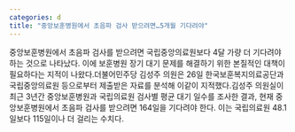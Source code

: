 ```yaml
---
categories: d
title: "중앙보훈병원에서 초음파 검사 받으려면…5개월 기다려야"
---
```

중앙보훈병원에서 초음파 검사를 받으려면 국립중앙의료원보다 4달 가량 더 기다려야 하는 것으로 나타났다. 이에 보훈병원 장기 대기 문제를 해결하기 위한 본질적인 대책이 필요하다는 지적이 나왔다.더불어민주당 김성주 의원은 26일 한국보훈복지의료공단과 국립중앙의료원 등으로부터 제출받은 자료를 분석해 이같이 지적했다.김성주 의원실이 최근 3년간 중앙보훈병원과 국립의료원 검사별 평균 대기 일수를 조사한 결과, 현재 중앙보훈병원에서 초음파 검사를 받으려면 164일을 기다려야 한다. 이는 국립의료원 48.1일보다 115일이나 더 걸리는 수치다.